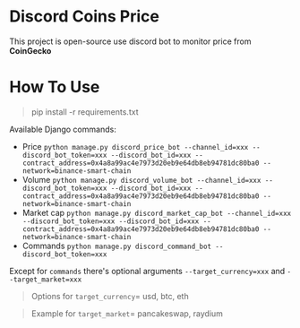 
# Discord Coins Price

This project is open-source use discord bot to monitor price from **CoinGecko**

# How To Use

> pip install -r requirements.txt

Available Django commands:
- Price `python manage.py discord_price_bot --channel_id=xxx --discord_bot_token=xxx --discord_bot_id=xxx --contract_address=0x4a8a99ac4e7973d20eb9e64db8eb94781dc80ba0 --network=binance-smart-chain`
- Volume `python manage.py discord_volume_bot --channel_id=xxx --discord_bot_token=xxx --discord_bot_id=xxx --contract_address=0x4a8a99ac4e7973d20eb9e64db8eb94781dc80ba0 --network=binance-smart-chain`
- Market cap `python manage.py discord_market_cap_bot --channel_id=xxx --discord_bot_token=xxx --discord_bot_id=xxx --contract_address=0x4a8a99ac4e7973d20eb9e64db8eb94781dc80ba0 --network=binance-smart-chain`
- Commands `python manage.py discord_command_bot --discord_bot_token=xxx`

Except for `commands` there's optional arguments `--target_currency=xxx` and  `--target_market=xxx`

> Options for `target_currency`= usd, btc, eth

> Example for `target_market`= pancakeswap, raydium
